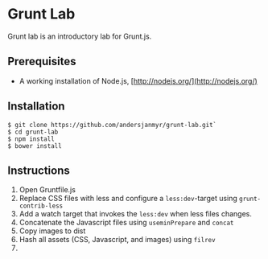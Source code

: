 # Grunt Lab

Grunt lab is an introductory lab for Grunt.js.

## Prerequisites

* A working installation of Node.js, [http://nodejs.org/](http://nodejs.org/)

## Installation

```
$ git clone https://github.com/andersjanmyr/grunt-lab.git`
$ cd grunt-lab
$ npm install
$ bower install
```

## Instructions

1. Open Gruntfile.js
2. Replace CSS files with less and configure a `less:dev`-target using `grunt-contrib-less`
3. Add a watch target that invokes the `less:dev` when less files changes.
3. Concatenate the Javascript files using `useminPrepare` and `concat`
4. Copy images to dist
5. Hash all assets (CSS, Javascript, and images) using `filrev`
6. 



